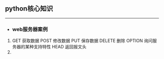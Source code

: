 ## python核心知识
********************
- ### web服务器案例
1. GET 获取数据
POST 修改数据
PUT 保存数据
DELETE 删除
OPTION 询问服务器的某种支持特性
HEAD 返回报文头
2. 
